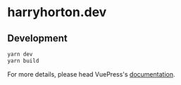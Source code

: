 # harryhorton.dev

> 

## Development

```bash
yarn dev
yarn build
```

For more details, please head VuePress's [documentation](https://v1.vuepress.vuejs.org/).

